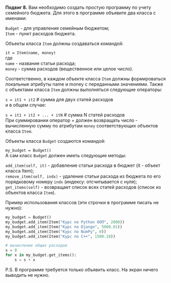 **Подвиг 8.** Вам необходимо создать простую программу по учету семейного бюджета.
Для этого в программе объявите два класса с именами:

`Budget` - для управления семейным бюджетом; \
`Item` - пункт расходов бюджета.

Объекты класса `Item` должны создаваться командой:

`it = Item(name, money)` \
где \
`name` - название статьи расхода; \
`money` - сумма расходов (вещественное или целое число).

Соответственно, в каждом объекте класса `Item` должны формироваться локальные атрибуты name и money с переданными
значениями. Также с объектами класса `Item` должны выполняться следующие операторы:

`s = it1 + it2` # сумма для двух статей расходов \
и в общем случае:

`s = it1 + it2 + ... + itN` # сумма N статей расходов \
При суммировании оператор + должен возвращать число - вычисленную сумму по атрибутам
`money` соответствующих объектов класса `Item`.

Объекты класса `Budget` создаются командой:

`my_budget = Budget()` \
А сам класс `Budget` должен иметь следующие методы:

`add_item(self, it)` - добавление статьи расхода в бюджет (it - объект класса Item); \
`remove_item(self, indx)` - удаление статьи расхода из бюджета по его порядковому номеру `indx` (индексу: отсчитывается с нуля); \
`get_items(self)` - возвращает список всех статей расходов (список из объектов класса `Item`).

Пример использования классов (эти строчки в программе писать не нужно):

```python
my_budget = Budget()
my_budget.add_item(Item("Курс по Python ООП", 2000))
my_budget.add_item(Item("Курс по Django", 5000.01))
my_budget.add_item(Item("Курс по NumPy", 0))
my_budget.add_item(Item("Курс по C++", 1500.10))

# вычисление общих расходов
s = 0
for x in my_budget.get_items():
    s = s + x
```

P.S. В программе требуется только объявить класс. На экран ничего выводить не нужно.